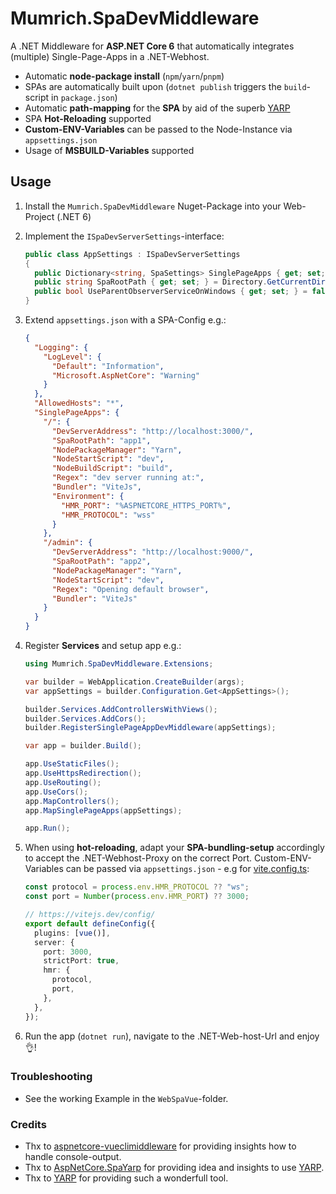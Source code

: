 # Mumrich.SpaDevMiddleware

A .NET Middleware for **ASP.NET Core 6** that automatically integrates (multiple) Single-Page-Apps in a .NET-Webhost.

- Automatic **node-package install** (`npm`/`yarn`/`pnpm`)
- SPAs are automatically built upon (`dotnet publish` triggers the `build`-script in `package.json`)
- Automatic **path-mapping** for the **SPA** by aid of the superb [YARP](https://microsoft.github.io/reverse-proxy/)
- SPA **Hot-Reloading** supported
- **Custom-ENV-Variables** can be passed to the Node-Instance via `appsettings.json`
- Usage of **MSBUILD-Variables** supported

## Usage

1. Install the `Mumrich.SpaDevMiddleware` Nuget-Package into your Web-Project (.NET 6)

2. Implement the `ISpaDevServerSettings`-interface:

   ```cs
   public class AppSettings : ISpaDevServerSettings
   {
     public Dictionary<string, SpaSettings> SinglePageApps { get; set; } = new();
     public string SpaRootPath { get; set; } = Directory.GetCurrentDirectory();
     public bool UseParentObserverServiceOnWindows { get; set; } = false;
   }
   ```

3. Extend `appsettings.json` with a SPA-Config e.g.:

   ```json
   {
     "Logging": {
       "LogLevel": {
         "Default": "Information",
         "Microsoft.AspNetCore": "Warning"
       }
     },
     "AllowedHosts": "*",
     "SinglePageApps": {
       "/": {
         "DevServerAddress": "http://localhost:3000/",
         "SpaRootPath": "app1",
         "NodePackageManager": "Yarn",
         "NodeStartScript": "dev",
         "NodeBuildScript": "build",
         "Regex": "dev server running at:",
         "Bundler": "ViteJs",
         "Environment": {
           "HMR_PORT": "%ASPNETCORE_HTTPS_PORT%",
           "HMR_PROTOCOL": "wss"
         }
       },
       "/admin": {
         "DevServerAddress": "http://localhost:9000/",
         "SpaRootPath": "app2",
         "NodePackageManager": "Yarn",
         "NodeStartScript": "dev",
         "Regex": "Opening default browser",
         "Bundler": "ViteJs"
       }
     }
   }
   ```

4. Register **Services** and setup app e.g.:

   ```cs
   using Mumrich.SpaDevMiddleware.Extensions;

   var builder = WebApplication.CreateBuilder(args);
   var appSettings = builder.Configuration.Get<AppSettings>();

   builder.Services.AddControllersWithViews();
   builder.Services.AddCors();
   builder.RegisterSinglePageAppDevMiddleware(appSettings);

   var app = builder.Build();

   app.UseStaticFiles();
   app.UseHttpsRedirection();
   app.UseRouting();
   app.UseCors();
   app.MapControllers();
   app.MapSinglePageApps(appSettings);

   app.Run();
   ```

5. When using **hot-reloading**, adapt your **SPA-bundling-setup** accordingly to accept the .NET-Webhost-Proxy on the correct Port. Custom-ENV-Variables can be passed via `appsettings.json` - e.g for [vite.config.ts](https://vitejs.dev/config/):

   ```ts
   const protocol = process.env.HMR_PROTOCOL ?? "ws";
   const port = Number(process.env.HMR_PORT) ?? 3000;

   // https://vitejs.dev/config/
   export default defineConfig({
     plugins: [vue()],
     server: {
       port: 3000,
       strictPort: true,
       hmr: {
         protocol,
         port,
       },
     },
   });
   ```

6. Run the app (`dotnet run`), navigate to the .NET-Web-host-Url and enjoy 👌!

### Troubleshooting

- See the working Example in the `WebSpaVue`-folder.

### Credits

- Thx to [aspnetcore-vueclimiddleware](https://github.com/EEParker/aspnetcore-vueclimiddleware) for providing insights how to handle console-output.
- Thx to [AspNetCore.SpaYarp](https://github.com/berhir/AspNetCore.SpaYarp) for providing idea and insights to use [YARP](https://microsoft.github.io/reverse-proxy/).
- Thx to [YARP](https://microsoft.github.io/reverse-proxy/) for providing such a wonderfull tool.
